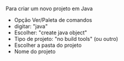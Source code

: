 Para criar um novo projeto em Java

- Opção Ver/Paleta de comandos
- digitar: "java"
- Escolher: "create java object"
- Tipo de projeto: "no build tools" (ou outro)
- Escolher a pasta do projeto
- Nome do projeto

